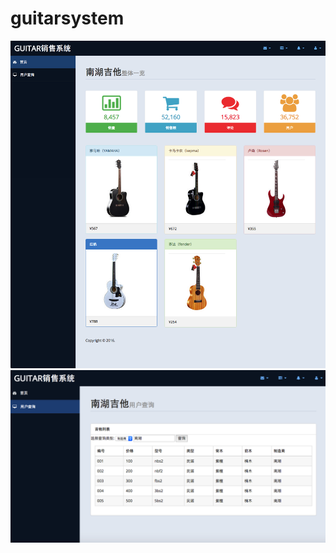 # guitarsystem
![index](https://github.com/queenl71/guitarsystem/blob/master/Snip20160525_1.png)
![index](https://github.com/queenl71/guitarsystem/blob/master/Snip20160526_2.png)
